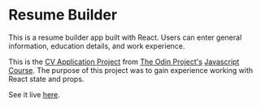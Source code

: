 # Resume Builder

This is a resume builder app built with React.  Users can enter general information, education details, and work experience.
  
This is the [CV Application Project](https://www.theodinproject.com/lessons/javascript-cv-application) from [The Odin Project's](https://www.theodinproject.com/) [Javascript Course](https://www.theodinproject.com/paths/full-stack-ruby-on-rails/courses/javascript).  The purpose of this project was to gain experience working with React state and props.  

See it live [here](https://esteban90-dev.github.io/resume-builder/).